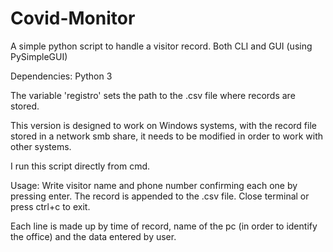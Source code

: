 # Covid-Monitor
A simple python script to handle a visitor record. Both CLI and GUI (using PySimpleGUI)

Dependencies: Python 3

The variable 'registro' sets the path to the .csv file where records are stored.

This version is designed to work on Windows systems, with the record file stored in a network smb share, it needs to be modified in order to work with other systems.

I run this script directly from cmd.

Usage:
Write visitor name and phone number confirming each one by pressing enter.
The record is appended to the .csv file.
Close terminal or press ctrl+c to exit.

Each line is made up by time of record, name of the pc (in order to identify the office) and the data entered by user.

